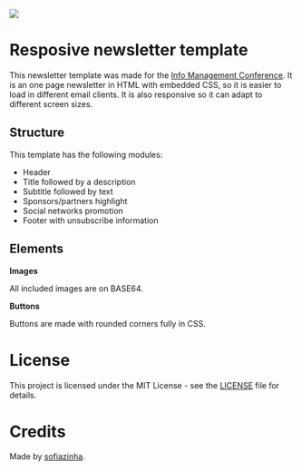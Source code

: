 ![](https://doc-0c-0c-docs.googleusercontent.com/docs/securesc/ha0ro937gcuc7l7deffksulhg5h7mbp1/oq5boo74iqetu37gpp4ev6bb4erhjt69/1463515200000/10484191008273739942/*/0B05z4iJ4Ow2QcVltdF9NM0VTWXM)

# Resposive newsletter template

This newsletter template was made for the [Info Management Conference](http://www.infomgmt.org/). It is an one page newsletter in HTML with embedded CSS, so it is easier to load in different email clients. It is also responsive so it can adapt to different screen sizes.

## Structure

This template has the following modules:
* Header
* Title followed by a description
* Subtitle followed by text
* Sponsors/partners highlight
* Social networks promotion
* Footer with unsubscribe information

## Elements

**Images**

All included images are on BASE64.

**Buttons**

Buttons are made with rounded corners fully in CSS.

# License

This project is licensed under the MIT License - see the [LICENSE](LICENSE) file for details.

# Credits

Made by [sofiazinha](https://www.sofiazinha.com).
